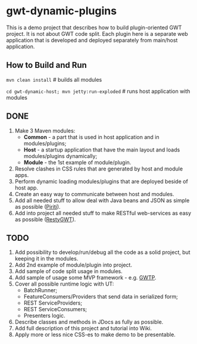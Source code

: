 gwt-dynamic-plugins
===================

This is a demo project that describes how to build plugin-oriented GWT project. It is not about GWT code split.
Each plugin here is a separate web application that is developed and deployed separately from main/host application.

How to Build and Run
--------------------

`mvn clean install` # builds all modules

`cd gwt-dynamic-host; mvn jetty:run-exploded` # runs host application with modules

DONE
----

1. Make 3 Maven modules:
	* __Common__ - a part that is used in host application and in modules/plugins;
	* __Host__ - a startup application that have the main layout and loads modules/plugins dynamically;
	* __Module__ -  the 1st example of module/plugin.
2. Resolve clashes in CSS rules that are generated by host and module apps.
3. Perform dynamic loading modules/plugins that are deployed beside of host app.  
4. Create an easy way to communicate between host and modules. 
5. Add all needed stuff to allow deal with Java beans and JSON as simple as possible
   ([Piriti](https://github.com/hpehl/piriti)).
6. Add into project all needed stuff to make RESTful web-services as easy as possible
   ([RestyGWT](http://restygwt.fusesource.org/)).

TODO
----

1. Add possibility to develop/run/debug all the code as a solid project, but keeping it in the modules.
2. Add 2nd example of module/plugin into project.
3. Add sample of code split usage in modules.
4. Add sample of usage some MVP framework - e.g. [GWTP](https://github.com/ArcBees/GWTP).
5. Cover all possible runtime logic with UT:
	* BatchRunner;
	* FeatureConsumers/Providers that send data in serialized form;
	* REST ServiceProviders;
	* REST ServiceConsumers;
	* Presenters logic.
6. Describe classes and methods in JDocs as fully as possible.
7. Add full description of this project and tutorial into Wiki.
8. Apply more or less nice CSS-es to make demo to be presentable.
